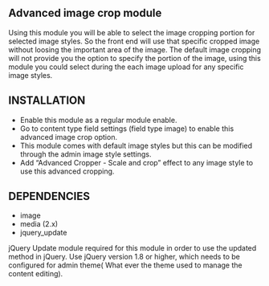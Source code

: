 
Advanced image crop module
-----------------

Using this module you will be able to select the image cropping portion for selected image styles. So the front end will use that specific cropped image without loosing the important area of the image. The default image cropping will not provide you the option to specify the portion of the image, using this module you could select during the each image upload for any specific image styles.

INSTALLATION
------------
* Enable this module as a regular module enable.
* Go to content type field settings (field type image) to enable this advanced image crop  option.
* This module comes with default image styles but this can be modified through the admin image style settings.
* Add “Advanced Cropper - Scale and crop” effect to any image style to use this advanced cropping.

DEPENDENCIES
------------
* image
* media (2.x)
* jquery_update

jQuery Update module required for this module in order to use the updated method in jQuery. Use jQuery version 1.8 or higher, which needs to be configured for admin theme( What ever the theme used to manage the content editing).


